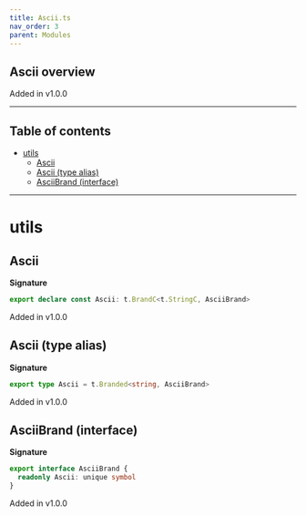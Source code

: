 ```yaml
---
title: Ascii.ts
nav_order: 3
parent: Modules
---
```


## Ascii overview

Added in v1.0.0

---

<h2 class="text-delta">Table of contents</h2>

- [utils](#utils)
  - [Ascii](#ascii)
  - [Ascii (type alias)](#ascii-type-alias)
  - [AsciiBrand (interface)](#asciibrand-interface)

---

# utils

## Ascii

**Signature**

```ts
export declare const Ascii: t.BrandC<t.StringC, AsciiBrand>
```

Added in v1.0.0

## Ascii (type alias)

**Signature**

```ts
export type Ascii = t.Branded<string, AsciiBrand>
```

Added in v1.0.0

## AsciiBrand (interface)

**Signature**

```ts
export interface AsciiBrand {
  readonly Ascii: unique symbol
}
```

Added in v1.0.0
